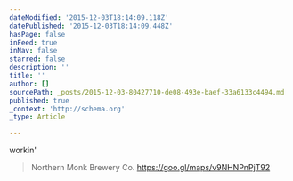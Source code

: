 ```yaml
---
dateModified: '2015-12-03T18:14:09.118Z'
datePublished: '2015-12-03T18:14:09.448Z'
hasPage: false
inFeed: true
inNav: false
starred: false
description: ''
title: ''
author: []
sourcePath: _posts/2015-12-03-80427710-de08-493e-baef-33a6133c4494.md
published: true
_context: 'http://schema.org'
_type: Article

---
```

workin'

> Northern Monk Brewery Co.
> https://goo.gl/maps/v9NHNPnPjT92